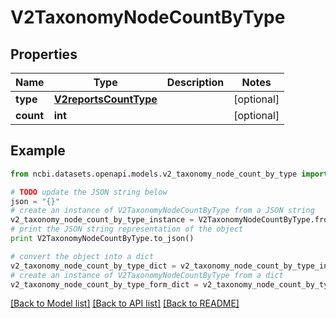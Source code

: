 # V2TaxonomyNodeCountByType


## Properties

Name | Type | Description | Notes
------------ | ------------- | ------------- | -------------
**type** | [**V2reportsCountType**](V2reportsCountType.md) |  | [optional] 
**count** | **int** |  | [optional] 

## Example

```python
from ncbi.datasets.openapi.models.v2_taxonomy_node_count_by_type import V2TaxonomyNodeCountByType

# TODO update the JSON string below
json = "{}"
# create an instance of V2TaxonomyNodeCountByType from a JSON string
v2_taxonomy_node_count_by_type_instance = V2TaxonomyNodeCountByType.from_json(json)
# print the JSON string representation of the object
print V2TaxonomyNodeCountByType.to_json()

# convert the object into a dict
v2_taxonomy_node_count_by_type_dict = v2_taxonomy_node_count_by_type_instance.to_dict()
# create an instance of V2TaxonomyNodeCountByType from a dict
v2_taxonomy_node_count_by_type_form_dict = v2_taxonomy_node_count_by_type.from_dict(v2_taxonomy_node_count_by_type_dict)
```
[[Back to Model list]](../README.md#documentation-for-models) [[Back to API list]](../README.md#documentation-for-api-endpoints) [[Back to README]](../README.md)


